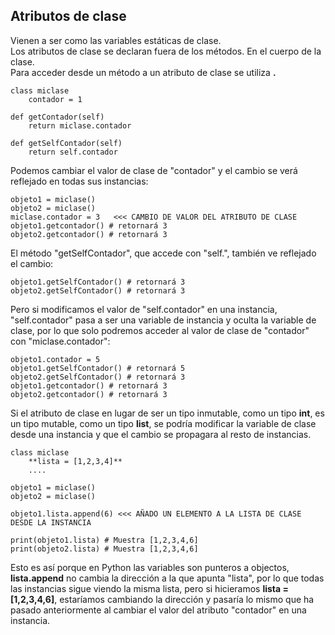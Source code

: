 ## Atributos de clase
Vienen a ser como las variables estáticas de clase. <br />
Los atributos de clase se declaran fuera de los métodos.  En el cuerpo de la clase.<br />
Para acceder desde un método a un atributo de clase se utiliza **<nombre clase>.<nombre atributo>**

    class miclase
        contador = 1
        
    def getContador(self)
        return miclase.contador
        
    def getSelfContador(self)
        return self.contador
        
Podemos cambiar el valor de clase de "contador" y el cambio se verá reflejado en todas sus instancias:

    objeto1 = miclase()
    objeto2 = miclase()
    miclase.contador = 3   <<< CAMBIO DE VALOR DEL ATRIBUTO DE CLASE
    objeto1.getcontador() # retornará 3
    objeto2.getcontador() # retornará 3    
    
El método "getSelfContador", que accede con "self.", también ve reflejado el cambio:
    
    objeto1.getSelfContador() # retornará 3
    objeto2.getSelfContador() # retornará 3 
    
Pero si modificamos el valor de "self.contador" en una instancia, "self.contador" pasa a ser una variable de instancia y oculta la variable de clase, por lo que solo podremos acceder al valor de clase de "contador" con "miclase.contador":
    
    objeto1.contador = 5
    objeto1.getSelfContador() # retornará 5
    objeto2.getSelfContador() # retornará 3
    objeto1.getcontador() # retornará 3
    objeto2.getcontador() # retornará 3     
    
Si el atributo de clase en lugar de ser un tipo inmutable, como un tipo **int**, es un tipo mutable, como un tipo **list**, se podría modificar la variable de clase desde una instancia y que el cambio se propagara al resto de instancias.

    class miclase
        **lista = [1,2,3,4]**
        ....
        
    objeto1 = miclase()
    objeto2 = miclase()    
    
    objeto1.lista.append(6) <<< AÑADO UN ELEMENTO A LA LISTA DE CLASE DESDE LA INSTANCIA
    
    print(objeto1.lista) # Muestra [1,2,3,4,6]
    print(objeto2.lista) # Muestra [1,2,3,4,6]
    
Esto es así porque en Python las variables son punteros a objectos, **lista.append** no cambia la dirección a la que apunta "lista", por lo que todas las instancias sigue viendo la misma lista, pero si hicieramos **lista = [1,2,3,4,6]**, estaríamos cambiando la dirección y pasaría lo mismo que ha pasado anteriormente al cambiar el valor del atributo "contador" en una instancia.


    
    
    
